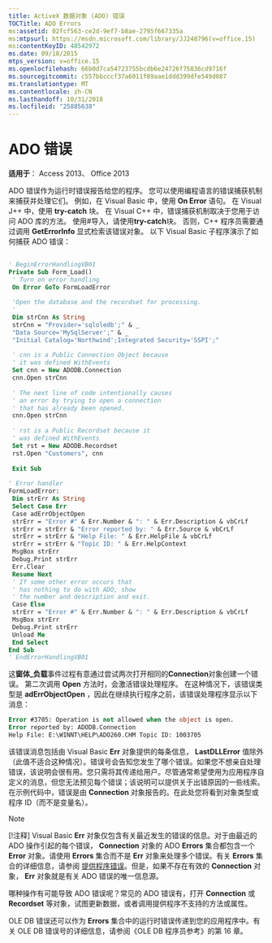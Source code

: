 ```yaml
---
title: ActiveX 数据对象 (ADO) 错误
TOCTitle: ADO Errors
ms:assetid: 02fcf563-ce2d-9ef7-b8ae-2795f667335a
ms:mtpsurl: https://msdn.microsoft.com/library/JJ248796(v=office.15)
ms:contentKeyID: 48542972
ms.date: 09/18/2015
mtps_version: v=office.15
ms.openlocfilehash: 66b0d7ca54723755bcdb6e24726f75836cd9716f
ms.sourcegitcommit: c557bbcccf37a6011f89aae1ddd399dfe549d087
ms.translationtype: MT
ms.contentlocale: zh-CN
ms.lasthandoff: 10/31/2018
ms.locfileid: "25885638"
---
```

# <a name="ado-errors"></a>ADO 错误


**适用于**： Access 2013、 Office 2013

ADO 错误作为运行时错误报告给您的程序。 您可以使用编程语言的错误捕获机制来捕获并处理它们。 例如，在 Visual Basic 中，使用 **On Error** 语句。 在 Visual J++ 中，使用 **try-catch** 块。 在 Visual C++ 中，错误捕获机制取决于您用于访问 ADO 库的方法。 使用\#导入，请使用**try-catch**块。 否则，C++ 程序员需要通过调用 **GetErrorInfo** 显式检索该错误对象。 以下 Visual Basic 子程序演示了如何捕获 ADO 错误：

```vb 
 
' BeginErrorHandlingVB01 
Private Sub Form_Load() 
 ' Turn on error handling 
 On Error GoTo FormLoadError 
 
 'Open the database and the recordset for processing. 
 ' 
 Dim strCnn As String 
 strCnn = "Provider='sqloledb';" & _ 
 "Data Source='MySqlServer';" & _ 
 "Initial Catalog='Northwind';Integrated Security='SSPI';" 
 
 ' cnn is a Public Connection Object because 
 ' it was defined WithEvents 
 Set cnn = New ADODB.Connection 
 cnn.Open strCnn 
 
 ' The next line of code intentionally causes 
 ' an error by trying to open a connection 
 ' that has already been opened. 
 cnn.Open strCnn 
 
 ' rst is a Public Recordset because it 
 ' was defined WithEvents 
 Set rst = New ADODB.Recordset 
 rst.Open "Customers", cnn 
 
 Exit Sub 
 
' Error handler 
FormLoadError: 
 Dim strErr As String 
 Select Case Err 
 Case adErrObjectOpen 
 strErr = "Error #" & Err.Number & ": " & Err.Description & vbCrLf 
 strErr = strErr & "Error reported by: " & Err.Source & vbCrLf 
 strErr = strErr & "Help File: " & Err.HelpFile & vbCrLf 
 strErr = strErr & "Topic ID: " & Err.HelpContext 
 MsgBox strErr 
 Debug.Print strErr 
 Err.Clear 
 Resume Next 
 ' If some other error occurs that 
 ' has nothing to do with ADO, show 
 ' the number and description and exit. 
 Case Else 
 strErr = "Error #" & Err.Number & ": " & Err.Description & vbCrLf 
 MsgBox strErr 
 Debug.Print strErr 
 Unload Me 
 End Select 
End Sub 
' EndErrorHandlingVB01 
```

这**窗体\_负载**事件过程有意通过尝试两次打开相同的**Connection**对象创建一个错误。 第二次调用 **Open** 方法时，会激活错误处理程序。 在这种情况下，该错误类型是 **adErrObjectOpen** ，因此在继续执行程序之前，该错误处理程序显示以下消息：

```vb 
Error #3705: Operation is not allowed when the object is open. 
Error reported by: ADODB.Connection 
Help File: E:\WINNT\HELP\ADO260.CHM Topic ID: 1003705 
```

该错误消息包括由 Visual Basic **Err** 对象提供的每条信息， **LastDLLError** 值除外（此值不适合这种情况）。错误号会告知您发生了哪个错误。如果您不想亲自处理错误，该说明会很有用。您只需将其传递给用户。尽管通常希望使用为应用程序自定义的消息，但您无法预见每个错误；该说明可以提供关于出错原因的一些线索。在示例代码中，错误是由 **Connection** 对象报告的。在此处您将看到对象类型或程序 ID（而不是变量名）。


> [!NOTE]
> [!注释] Visual Basic **Err** 对象仅包含有关最近发生的错误的信息。对于由最近的 ADO 操作引起的每个错误， **Connection** 对象的 ADO **Errors** 集合都包含一个 **Error** 对象。请使用 **Errors** 集合而不是 **Err** 对象来处理多个错误。有关 **Errors** 集合的详细信息，请参阅 <A href="provider-errors.md">提供程序错误</A>。但是，如果不存在有效的 **Connection** 对象， **Err** 对象就是有关 ADO 错误的唯一信息源。

哪种操作有可能导致 ADO 错误呢？常见的 ADO 错误有，打开 **Connection** 或 **Recordset** 等对象，试图更新数据，或者调用提供程序不支持的方法或属性。

OLE DB 错误还可以作为 **Errors** 集合中的运行时错误传递到您的应用程序中。有关 OLE DB 错误号的详细信息，请参阅《OLE DB 程序员参考》的第 16 章。

